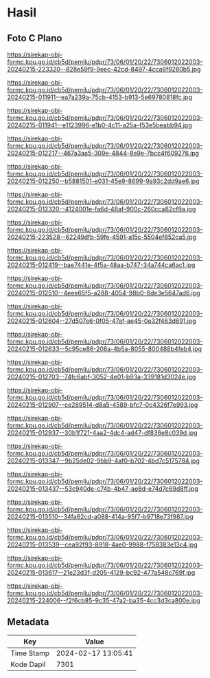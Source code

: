 # Hasil

## Foto C Plano

https://sirekap-obj-formc.kpu.go.id/cb5d/pemilu/pdpr/73/06/01/20/22/7306012022003-20240215-223320--828e59f9-9eec-42cd-8497-4cca8f9280b5.jpg

https://sirekap-obj-formc.kpu.go.id/cb5d/pemilu/pdpr/73/06/01/20/22/7306012022003-20240215-011911--ea7a239a-75cb-4153-b913-5e69780818fc.jpg

https://sirekap-obj-formc.kpu.go.id/cb5d/pemilu/pdpr/73/06/01/20/22/7306012022003-20240215-011941--e1123996-e1b0-4c11-a25a-f53e5beabb94.jpg

https://sirekap-obj-formc.kpu.go.id/cb5d/pemilu/pdpr/73/06/01/20/22/7306012022003-20240215-012217--467a3aa5-309e-4844-8e9e-7bcc4f609276.jpg

https://sirekap-obj-formc.kpu.go.id/cb5d/pemilu/pdpr/73/06/01/20/22/7306012022003-20240215-012250--b5881501-e031-45e9-8699-9a93c2dd9ae6.jpg

https://sirekap-obj-formc.kpu.go.id/cb5d/pemilu/pdpr/73/06/01/20/22/7306012022003-20240215-012320--4124001e-fa6d-48af-900c-260cca82cf9a.jpg

https://sirekap-obj-formc.kpu.go.id/cb5d/pemilu/pdpr/73/06/01/20/22/7306012022003-20240215-223528--62249dfb-59fe-4591-a15c-5504ef852ca5.jpg

https://sirekap-obj-formc.kpu.go.id/cb5d/pemilu/pdpr/73/06/01/20/22/7306012022003-20240215-012419--bae7441e-4f5a-48aa-b747-34a744ca6ac1.jpg

https://sirekap-obj-formc.kpu.go.id/cb5d/pemilu/pdpr/73/06/01/20/22/7306012022003-20240215-012510--4eee65f5-a288-4054-98b0-6de3e5647ad6.jpg

https://sirekap-obj-formc.kpu.go.id/cb5d/pemilu/pdpr/73/06/01/20/22/7306012022003-20240215-012604--27d507e6-0f05-47af-ae45-0e32f463d691.jpg

https://sirekap-obj-formc.kpu.go.id/cb5d/pemilu/pdpr/73/06/01/20/22/7306012022003-20240215-012633--5c95ce86-208a-4b5a-8055-800488b4feb4.jpg

https://sirekap-obj-formc.kpu.go.id/cb5d/pemilu/pdpr/73/06/01/20/22/7306012022003-20240215-012703--74fc6abf-3052-4e01-b93a-339181d3024e.jpg

https://sirekap-obj-formc.kpu.go.id/cb5d/pemilu/pdpr/73/06/01/20/22/7306012022003-20240215-012907--ce289514-d8a5-4589-bfc7-0c4326f7e993.jpg

https://sirekap-obj-formc.kpu.go.id/cb5d/pemilu/pdpr/73/06/01/20/22/7306012022003-20240215-012937--30b1f721-4aa2-4dc4-ad47-df836e8c039d.jpg

https://sirekap-obj-formc.kpu.go.id/cb5d/pemilu/pdpr/73/06/01/20/22/7306012022003-20240215-013347--9b25de02-9bb9-4af0-b702-4bd7c5175784.jpg

https://sirekap-obj-formc.kpu.go.id/cb5d/pemilu/pdpr/73/06/01/20/22/7306012022003-20240215-013437--53c940de-c74b-4b47-ae8d-e74d7c69d8ff.jpg

https://sirekap-obj-formc.kpu.go.id/cb5d/pemilu/pdpr/73/06/01/20/22/7306012022003-20240215-013510--34fa62cd-a088-414a-95f7-b9718e73f987.jpg

https://sirekap-obj-formc.kpu.go.id/cb5d/pemilu/pdpr/73/06/01/20/22/7306012022003-20240215-013539--cea92f93-8918-4ae0-9988-f758383e13c4.jpg

https://sirekap-obj-formc.kpu.go.id/cb5d/pemilu/pdpr/73/06/01/20/22/7306012022003-20240215-013617--21e23d3f-d205-4129-bc92-477a548c769f.jpg

https://sirekap-obj-formc.kpu.go.id/cb5d/pemilu/pdpr/73/06/01/20/22/7306012022003-20240215-224006--f2f6cb85-9c35-47a2-ba35-4cc3d3ca800e.jpg


## Metadata

| Key        | Value               |
| ---------- | ------------------- |
| Time Stamp | 2024-02-17 13:05:41 |
| Kode Dapil | 7301                |



